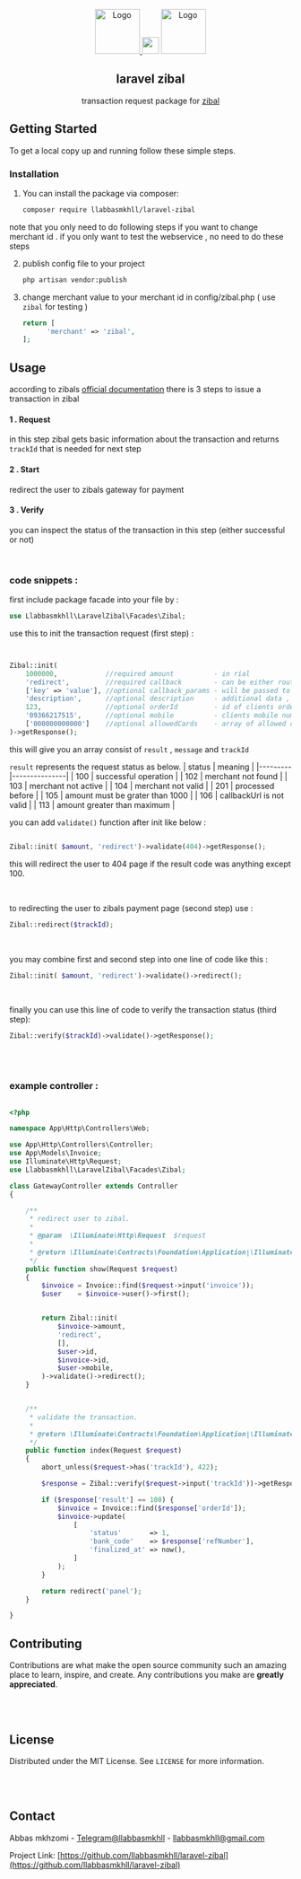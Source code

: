 <p align="center">
  <a href="https://laravel.com">
    <img src="https://laravel.com/img/logomark.min.svg" alt="Logo" height="80">
  </a>
  <img src="https://img.icons8.com/material-outlined/96/000000/plus-math--v1.png"/ height="30">
  <a href="https://zibal.ir/">
    <img src="https://zibal.ir/static/media/logo-primary.68b6aace.svg" alt="Logo" height="80">
  </a>

  
  <br />
  <h2 align="center">laravel zibal</h2>

  <p align="center">
    transaction request package for <a href="https://zibal.ir/">zibal</a>
    <br />
  </p>
</p>






<!-- GETTING STARTED -->
## Getting Started

To get a local copy up and running follow these simple steps.

### Installation

1. You can install the package via composer:
   ```sh
   composer require llabbasmkhll/laravel-zibal 
   ```
   
note that you only need to do following steps if you want to change merchant id . if you only want to test the webservice , no need to do these steps

2. publish config file to your project
   ```sh
   php artisan vendor:publish
   ```
3. change merchant value to your merchant id in config/zibal.php ( use `zibal` for testing )
   ```php
   return [
         'merchant' => 'zibal',
   ];
   ```


<!-- USAGE EXAMPLES -->
## Usage
according to zibals [official documentation](https://docs.zibal.ir/IPG/API)
there is 3 steps to issue a transaction in zibal

#### 1 . Request
  in this step zibal gets basic information about the transaction and returns `trackId` that is needed for next step 
#### 2 . Start 
  redirect the user to zibals gateway for payment
#### 3 . Verify
  you can inspect the status of the transaction in this step (either successful or not)

<br />

### code snippets : 
first include package facade into your file by :
```php
use Llabbasmkhll\LaravelZibal\Facades\Zibal;
```

use this to init the transaction request (first step) :

```php


Zibal::init(
    1000000,            //required amount          - in rial
    'redirect',         //required callback        - can be either route name or a valid url starting with http or https
    ['key' => 'value'], //optional callback_params - will be passed to callback , works only when route name passed to callback
    'description',      //optional description     - additional data , good for various reports
    123,                //optional orderId         - id of clients order (eg $invoice->id) , will be passed back to callback
    '09366217515',      //optional mobile          - clients mobile number
    ['000000000000']    //optional allowedCards    - array of allowed card numbers
)->getResponse();


```
this will give you an array consist of `result` , `message` and `trackId`

`result` represents the request status as below.
| status | meaning    |
|---------|---------------|
| 100    | successful operation |
| 102    | merchant not found |
| 103    | merchant not active |
| 104    | merchant not valid |
| 201    | processed before |
| 105    | amount must be grater than 1000 |
| 106    | callbackUrl is not valid |
| 113    | amount greater than maximum |

you can add `validate()` function after init like below :
```php

Zibal::init( $amount, 'redirect')->validate(404)->getResponse();

```

this will redirect the user to 404 page if the result code was anything except 100. 

<br />

to redirecting the user to zibals payment page (second step) use  :
   ```php
   Zibal::redirect($trackId);
   ```
   
<br />

you may combine first and second step into one line of code like this :
   ```php
   Zibal::init( $amount, 'redirect')->validate()->redirect();
   ```
   
<br />

finally you can use this line of code to verify the transaction status (third step):
   ```php
   Zibal::verify($trackId)->validate()->getResponse();
   ```
   
<br />

<br />

### example controller : 

```php

<?php

namespace App\Http\Controllers\Web;

use App\Http\Controllers\Controller;
use App\Models\Invoice;
use Illuminate\Http\Request;
use Llabbasmkhll\LaravelZibal\Facades\Zibal;

class GatewayController extends Controller
{

    /**
     * redirect user to zibal.
     *
     * @param  \Illuminate\Http\Request  $request
     *
     * @return \Illuminate\Contracts\Foundation\Application|\Illuminate\Http\RedirectResponse|\Illuminate\Routing\Redirector
     */
    public function show(Request $request)
    {
        $invoice = Invoice::find($request->input('invoice'));
        $user    = $invoice->user()->first();


        return Zibal::init(
            $invoice->amount,
            'redirect',
            [],
            $user->id,
            $invoice->id,
            $user->mobile,
        )->validate()->redirect();
    }


    /**
     * validate the transaction.
     *
     * @return \Illuminate\Contracts\Foundation\Application|\Illuminate\Http\RedirectResponse|\Illuminate\Routing\Redirector
     */
    public function index(Request $request)
    {
        abort_unless($request->has('trackId'), 422);

        $response = Zibal::verify($request->input('trackId'))->getResponse();

        if ($response['result'] == 100) {
            $invoice = Invoice::find($response['orderId']);
            $invoice->update(
                [
                    'status'       => 1,
                    'bank_code'    => $response['refNumber'],
                    'finalized_at' => now(),
                ]
            );
        }

        return redirect('panel');
    }

}

```


<!-- CONTRIBUTING -->
## Contributing

Contributions are what make the open source community such an amazing place to learn, inspire, and create. Any contributions you make are **greatly appreciated**.

<br />

<br />

<!-- LICENSE -->
## License

Distributed under the MIT License. See `LICENSE` for more information.

<br />

<br />

<!-- CONTACT -->
## Contact

Abbas mkhzomi - [Telegram@llabbasmkhll](https://t.me/llabbasmkhll) - llabbasmkhll@gmail.com

Project Link: [https://github.com/llabbasmkhll/laravel-zibal](https://github.com/llabbasmkhll/laravel-zibal)


